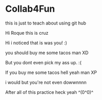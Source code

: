 # Collab4Fun
this is just to teach about using git hub

Hi Roque this is cruz

Hi i noticed that is was you! :)

you should buy me some tacos man XD

But you dont even pick my ass up. :(

If you buy me some tacos hell yeah man XP

i would but you're not even dowwnnnn 

After all of this practice heck yeah ^(0^0)^